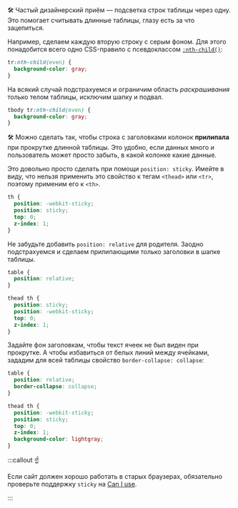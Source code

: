 🛠 Частый дизайнерский приём — подсветка строк таблицы через одну. Это помогает считывать длинные таблицы, глазу есть за что зацепиться.

Например, сделаем каждую вторую строку с серым фоном. Для этого понадобится всего одно CSS-правило с псевдоклассом [`:nth-child()`](/css/child/):

```css
tr:nth-child(even) {
  background-color: gray;
}
```

На всякий случай подстрахуемся и ограничим область _раскрашивания_ только телом таблицы, исключим шапку и подвал.

```css
tbody tr:nth-child(even) {
  background-color: gray;
}
```

🛠 Можно сделать так, чтобы строка с заголовками колонок **прилипала** при прокрутке длинной таблицы. Это удобно, если данных много и пользователь может просто забыть, в какой колонке какие данные.

Это довольно просто сделать при помощи `position: sticky`. Имейте в виду, что нельзя применить это свойство к тегам `<thead>` или `<tr>`, поэтому применим его к `<th>`.

```css
th {
  position: -webkit-sticky;
  position: sticky;
  top: 0;
  z-index: 1;
}
```

Не забудьте добавить `position: relative` для родителя. Заодно подстрахуемся и сделаем прилипающими только заголовки в шапке таблицы.

```css
table {
  position: relative;
}

thead th {
  position: sticky;
  position: -webkit-sticky;
  top: 0;
  z-index: 1;
}
```

Задайте фон заголовкам, чтобы текст ячеек не был виден при прокрутке. А чтобы избавиться от белых линий между ячейками, зададим для всей таблицы свойство `border-collapse: collapse`:

```css
table {
  position: relative;
  border-collapse: collapse;
}

thead th {
  position: -webkit-sticky;
  position: sticky;
  top: 0;
  z-index: 1;
  background-color: lightgray;
}
```

:::callout ☝️

Если сайт должен хорошо работать в старых браузерах, обязательно проверьте поддержку `sticky` на [Can I use](https://caniuse.com/css-sticky).

:::
